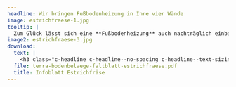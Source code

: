 ```yaml
---
headline: Wir bringen Fußbodenheizung in Ihre vier Wände
image: estrichfraese-1.jpg
tooltip: |
  Zum Glück lässt sich eine **Fußbodenheizung** auch nachträglich einbauen.
image2: estrichfraese-3.jpg
download:
  text: |
    <h3 class="c-headline c-headline--no-spacing c-headline--text-sizing">Weitere Informationen</h3> finden Sie in unserem Infoblatt:
  file: terra-bodenbelaege-faltblatt-estrichfraese.pdf
  title: Infoblatt Estrichfräse
---
```


